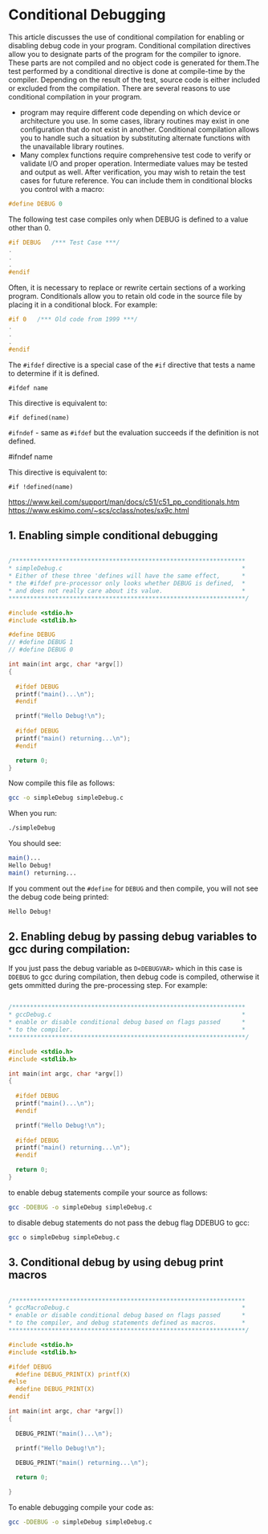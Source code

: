 # Conditional Debugging

This article discusses the use of conditional compilation for enabling or disabling debug code in your program. Conditional compilation directives allow you to designate parts of the program for the compiler to ignore. These parts are not compiled and no object code is generated for them.The test performed by a conditional directive is done at compile-time by the compiler. Depending on the result of the test, source code is either included or excluded from the compilation. There are several reasons to use conditional compilation in your program.

* program may require different code depending on which device or architecture you use. In some cases, library routines may exist in one configuration that do not exist in another. Conditional compilation allows you to handle such a situation by substituting alternate functions with the unavailable library routines.
* Many complex functions require comprehensive test code to verify or validate I/O and proper operation. Intermediate values may be tested and output as well. After verification, you may wish to retain the test cases for future reference. You can include them in conditional blocks you control with a macro:

```C
#define DEBUG 0
```

The following test case compiles only when DEBUG is defined to a value other than 0.

```C
#if DEBUG   /*** Test Case ***/
.
.
.
#endif
```

Often, it is necessary to replace or rewrite certain sections of a working program. Conditionals allow you to retain old code in the source file by placing it in a conditional block. For example:

```C
#if 0   /*** Old code from 1999 ***/
.
.
.
#endif
```

The ```#ifdef``` directive is a special case of the ```#if``` directive that tests a name to determine if it is defined.

```#ifdef name```

This directive is equivalent to:

```#if defined(name)```

```#ifndef``` - same as ```#ifdef``` but the evaluation succeeds if the definition is not defined.

#ifndef name

This directive is equivalent to:

```#if !defined(name)```

https://www.keil.com/support/man/docs/c51/c51_pp_conditionals.htm  
https://www.eskimo.com/~scs/cclass/notes/sx9c.html

## 1. Enabling simple conditional debugging

```C

/***************************************************************** 
* simpleDebug.c                                                  *
* Either of these three 'defines will have the same effect,      * 
* the #ifdef pre-processor only looks whether DEBUG is defined,  *
* and does not really care about its value.                      *
******************************************************************/ 

#include <stdio.h>
#include <stdlib.h>

#define DEBUG 
// #define DEBUG 1
// #define DEBUG 0

int main(int argc, char *argv[])
{
  
  #ifdef DEBUG
  printf("main()...\n");
  #endif

  printf("Hello Debug!\n");
  
  #ifdef DEBUG
  printf("main() returning...\n");
  #endif

  return 0;
}

```

Now compile this file as follows:

```Bash
gcc -o simpleDebug simpleDebug.c
```

When you run:

```Bash
./simpleDebug
```

You should see:

```Bash
main()...
Hello Debug!
main() returning...
```

If you comment out the ```#define``` for ```DEBUG``` and then compile, you will not see the debug code being printed:

```Bash
Hello Debug!
```

## 2. Enabling debug by passing debug variables to gcc during compilation:
If you just pass the debug variable as ```D<DEBUGVAR>``` which in this case is ```DDEBUG``` to gcc during compilation, then debug code is compiled, otherwise it gets ommitted during the pre-processing step. For example:

```C

/***************************************************************** 
* gccDebug.c                                                     *
* enable or disable conditional debug based on flags passed      *
* to the compiler.                                               *
******************************************************************/ 

#include <stdio.h>
#include <stdlib.h>

int main(int argc, char *argv[])
{
  
  #ifdef DEBUG
  printf("main()...\n");
  #endif

  printf("Hello Debug!\n");
  
  #ifdef DEBUG
  printf("main() returning...\n");
  #endif

  return 0;
}

```
to enable debug statements compile your source as follows:

```Bash
gcc -DDEBUG -o simpleDebug simpleDebug.c
```

to disable debug statements do not pass the debug flag DDEBUG to gcc:

```Bash
gcc o simpleDebug simpleDebug.c
```

## 3. Conditional debug by using debug print macros

```C

/***************************************************************** 
* gccMacroDebug.c                                                *
* enable or disable conditional debug based on flags passed      *
* to the compiler, and debug statements defined as macros.       *
******************************************************************/ 

#include <stdio.h>
#include <stdlib.h>

#ifdef DEBUG
  #define DEBUG_PRINT(X) printf(X)
#else
  #define DEBUG_PRINT(X)
#endif

int main(int argc, char *argv[])
{
  
  DEBUG_PRINT("main()...\n");

  printf("Hello Debug!\n");
  
  DEBUG_PRINT("main() returning...\n");

  return 0;

}

```

To enable debugging compile your code as:

```Bash
gcc -DDEBUG -o simpleDebug simpleDebug.c
```
